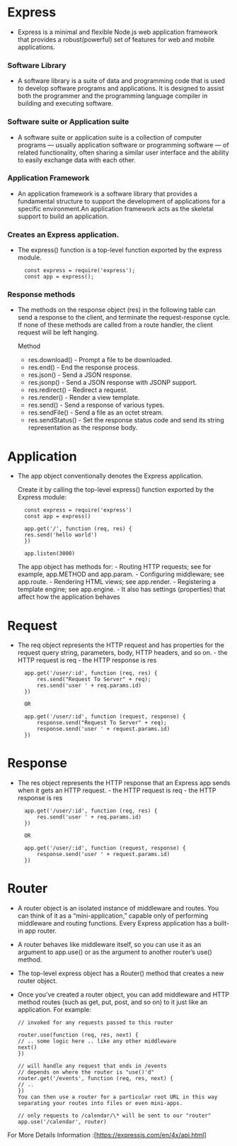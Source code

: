 # Express

- Express is a minimal and flexible Node.js web application framework that provides a robust(powerful) set of features for web and mobile applications.

### Software Library

- A software library is a suite of data and programming code that is used to develop software programs and applications. It is designed to assist both the programmer and the programming language compiler in building and executing software.

### Software suite or Application suite

- A software suite or application suite is a collection of computer programs — usually application software or programming software — of related functionality, often sharing a similar user interface and the ability to easily exchange data with each other.

### Application Framework

- An application framework is a software library that provides a fundamental structure to support the development of applications for a specific environment.An application framework acts as the skeletal support to build an application.

### Creates an Express application.

- The express() function is a top-level function exported by the express module.

        const express = require('express');
        const app = express();

### Response methods

- The methods on the response object (res) in the following table can send a response to the client, and terminate the request-response cycle. If none of these methods are called from a route handler, the client request will be left hanging.

  Method

  - res.download() - Prompt a file to be downloaded.
  - res.end() - End the response process.
  - res.json() - Send a JSON response.
  - res.jsonp() - Send a JSON response with JSONP support.
  - res.redirect() - Redirect a request.
  - res.render() - Render a view template.
  - res.send() - Send a response of various types.
  - res.sendFile() - Send a file as an octet stream.
  - res.sendStatus() - Set the response status code and send its string representation as the response body.

# Application

- The app object conventionally denotes the Express application.

  Create it by calling the top-level express() function exported by the Express module:

        const express = require('express')
        const app = express()

        app.get('/', function (req, res) {
        res.send('hello world')
        })

        app.listen(3000)

  The app object has methods for: - Routing HTTP requests; see for example, app.METHOD and app.param. - Configuring middleware; see app.route. - Rendering HTML views; see app.render. - Registering a template engine; see app.engine. - It also has settings (properties) that affect how the application behaves

# Request

- The req object represents the HTTP request and has properties for the request query string, parameters, body, HTTP headers, and so on. - the HTTP request is req - the HTTP response is res

        app.get('/user/:id', function (req, res) {
            res.send("Request To Server" + req);
            res.send('user ' + req.params.id)
        })

        OR

        app.get('/user/:id', function (request, response) {
            response.send("Request To Server" + req);
            response.send('user ' + request.params.id)
        })

# Response

- The res object represents the HTTP response that an Express app sends when it gets an HTTP request. - the HTTP request is req - the HTTP response is res

        app.get('/user/:id', function (req, res) {
            res.send('user ' + req.params.id)
        })

        OR

        app.get('/user/:id', function (request, response) {
            response.send('user ' + request.params.id)
        })

# Router

- A router object is an isolated instance of middleware and routes.
  You can think of it as a “mini-application,” capable only of performing middleware and routing functions.
  Every Express application has a built-in app router.

- A router behaves like middleware itself, so you can use it as an argument to app.use() or as the argument to another router’s use() method.

- The top-level express object has a Router() method that creates a new router object.

- Once you’ve created a router object, you can add middleware and HTTP method routes (such as get, put, post, and so on) to it just like an application. For example:

      // invoked for any requests passed to this router

      router.use(function (req, res, next) {
      // .. some logic here .. like any other middleware
      next()
      })

      // will handle any request that ends in /events
      // depends on where the router is "use()'d"
      router.get('/events', function (req, res, next) {
      // ..
      })
      You can then use a router for a particular root URL in this way separating your routes into files or even mini-apps.

      // only requests to /calendar/\* will be sent to our "router"
      app.use('/calendar', router)

For More Details Information :[https://expressjs.com/en/4x/api.html]
